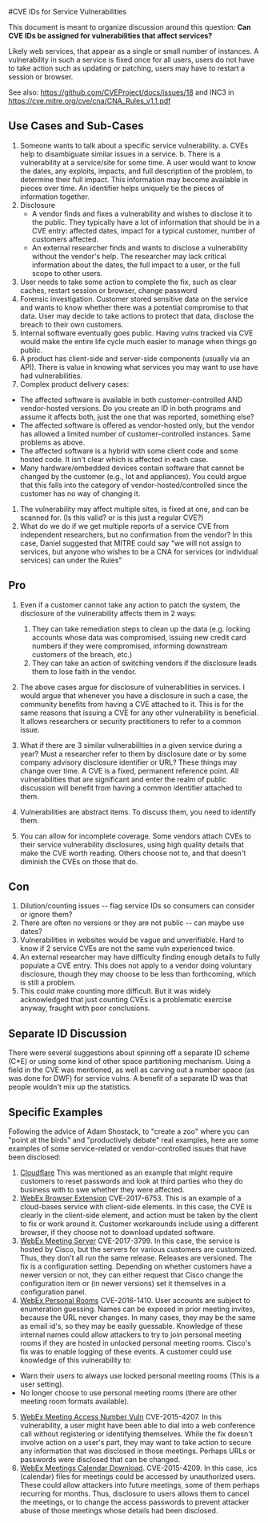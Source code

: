 #CVE IDs for Service Vulnerabilities

This document is meant to organize discussion around this question: **Can CVE IDs be assigned for vulnerabilities that affect services?**

Likely web services, that appear as a single or small number of instances. A vulnerability in such a service is fixed once for all users, users do not have to take action such as updating or patching, users may have to restart a session or browser.

See also: <https://github.com/CVEProject/docs/issues/18> and INC3 in <https://cve.mitre.org/cve/cna/CNA_Rules_v1.1.pdf>

## Use Cases and Sub-Cases
1. Someone wants to talk about a specific service vulnerability.
   a. CVEs help to disambiguate similar issues in a service.
   b. There is a vulnerability at a service/site for some time. A user would want to know the dates, any exploits, impacts, and full description of the problem, to determine their full impact. This information may become available in pieces over time. An identifier helps uniquely tie the pieces of information together.
1. Disclosure
   * A vendor finds and fixes a vulnerability and wishes to disclose it to the public. They typically have a lot of information that should be in a CVE entry: affected dates, impact for a typical customer, number of customers affected.
   * An external researcher finds and wants to disclose a vulnerability without the vendor's help. The researcher may lack critical information about the dates, the full impact to a user, or the full scope to other users. 
1. User needs to take some action to complete the fix, such as clear caches, restart session or browser, change password
1. Forensic investigation. Customer stored sensitive data on the service and wants to know whether there was a potential compromise to that data. User may decide to take actions to protect that data, disclose the breach to their own customers. 
1. Internal software eventually goes public. Having vulns tracked via CVE would make the entire life cycle much easier to manage when things go public.
1. A product has client-side and server-side components (usually via an API). There is value in knowing what services you may want to use have had vulnerabilities.
1. Complex product delivery cases:
  * The affected software is available in both customer-controlled AND vendor-hosted versions. Do you create an ID in both programs and assume it affects both, just the one that was reported, something else?
  * The affected software is offered as vendor-hosted only, but the vendor has allowed a limited number of customer-controlled instances. Same problems as above.
  * The affected software is a hybrid with some client code and some hosted code. It isn't clear which is affected in each case.
  * Many hardware/embedded devices contain software that cannot be changed by the customer (e.g., Iot and appliances). You could argue that this falls into the category of vendor-hosted/controlled since the customer has no way of changing it.
1. The vulnerability may affect multiple sites, is fixed at one, and can be scanned for. (Is this valid? or is this just a regular CVE?)
1. What do we do if we get multiple reports of a service CVE from independent researchers, but no confirmation from the vendor? In this case, Daniel suggested that MITRE could say "we will not assign to services, but anyone who wishes to be a CNA for services (or individual services) can under the Rules"

## Pro
1. Even if a customer cannot take any action to patch the system, the disclosure of the vulnerability affects them in 2 ways:
   1. They can take remediation steps to clean up the data (e.g. locking accounts whose data was compromised, issuing new credit card numbers if they were compromised, informing downstream customers of the breach, etc.)
   2. They can take an action of switching vendors if the disclosure leads them to lose faith in the vendor.

2. The above cases argue for disclosure of vulnerabilities in services. I would argue that whenever you have a disclosure in such a case, the community benefits from having a CVE attached to it. This is for the same reasons that issuing a CVE for any other vulnerability is beneficial. It allows researchers or security practitioners to refer to a common issue.

3. What if there are 3 similar vulnerabilities in a given service during a year? Must a researcher refer to them by disclosure date or by some company advisory disclosure identifier or URL? These things may change over time. A CVE is a fixed, permanent reference point. All vulnerabilities that are significant and enter the realm of public discussion will benefit from having a common identifier attached to them.

4. Vulnerabilities are abstract items. To discuss them, you need to identify them.

5. You can allow for incomplete coverage. Some vendors attach CVEs to their service vulnerability disclosures, using high quality details that make the CVE worth reading. Others choose not to, and that doesn't diminish the CVEs on those that do.

## Con
1. Dilution/counting issues -- flag service IDs so consumers can consider or ignore them?
1. There are often no versions or they are not public -- can maybe use dates?
1. Vulnerabilities in websites would be vague and unverifiable. Hard to know if 2 service CVEs are not the same vuln experienced twice. 
1. An external researcher may have difficulty finding enough details to fully populate a CVE entry. This does not apply to a vendor doing voluntary disclosure, though they may choose to be less than forthcoming, which is still a problem.
1. This could make counting more difficult. But it was widely acknowledged that just counting CVEs is a problematic exercise anyway, fraught with poor conclusions.

## Separate ID Discussion
There were several suggestions about spinning off a separate ID scheme (C\*E) or using some kind of other space partitioning mechanism. Using a field in the CVE was mentioned, as well as carving out a number space (as was done for DWF) for service vulns. A benefit of a separate ID was that people wouldn't mix up the statistics. 

## Specific Examples
Following the advice of Adam Shostack, to "create a zoo" where you can "point at the birds" and "productively debate" real examples, here are some examples of some service-related or vendor-controlled issues that have been disclosed:

1. [Cloudflare]( https://blog.cloudflare.com/incident-report-on-memory-leak-caused-by-cloudflare-parser-bug/) This was mentioned as an example that might require customers to reset passwords and look at third parties who they do business with to swe whether they were affected.
2. [WebEx Browser Extension](https://tools.cisco.com/security/center/content/CiscoSecurityAdvisory/cisco-sa-20170717-webex) CVE-2017-6753. This is an example of a cloud-bases service with client-side elements. In this case, the CVE is clearly in the client-side element, and action must be taken by the client to fix or work around it. Customer workarounds include using a different browser, if they choose not to download updated software.
3. [WebEx Meeting Server](https://tools.cisco.com/security/center/content/CiscoSecurityAdvisory/cisco-sa-20170118-wms4) CVE-2017-3799. In this case, the service is hosted by Cisco, but the servers for various customers are customized. Thus, they don't all run the same release. Releases are versioned. The fix is a configuration setting. Depending on whether customers have a newer version or not, they can either request that Cisco change the configuration item or (in newer versions) set it themselves in a configuration panel.
4. [WebEx Personal Rooms](https://tools.cisco.com/security/center/content/CiscoSecurityAdvisory/cisco-sa-20160526-wmc) CVE-2016-1410. User accounts are subject to enumeration guessing. Names can be exposed in prior meeting invites, because the URL never changes. In many cases, they may be the same as email id's, so they may be easily guessable. Knowledge of these internal names could allow attackers to try to join personal meeting rooms if they are hosted in unlocked personal meeting rooms.
Cisco's fix was to enable logging of these events. A customer could use knowledge of this vulnerability to:
 * Warn their users to always use locked personal meeting rooms (This is a user setting).
 * No longer choose to use personal meeting rooms (there are other meeting room formats available).
5. [WebEx Meeting Access Number Vuln](https://tools.cisco.com/security/center/content/CiscoSecurityAdvisory/Cisco-SA-20150622-CVE-2015-4207) CVE-2015-4207. In this vulnerability, a user might have been able to dial into a web conference call without registering or identifying themselves. While the fix doesn't involve action on a user's part, they may want to take action to secure any information that was disclosed in those meetings. Perhaps URLs or passwords were disclosed that can be changed. 
6. [WebEx Meetings Calendar Download](https://tools.cisco.com/security/center/content/CiscoSecurityAdvisory/Cisco-SA-20150622-CVE-2015-4209). CVE-2015-4209. In this case, .ics (calendar) files for meetings could be accessed by unauthorized users. These could allow attackers into future meetings, some of them perhaps recurring for months. Thus, disclosure to users allows them to cancel the meetings, or to change the access passwords to prevent attacker abuse of those meetings whose details had been disclosed.
